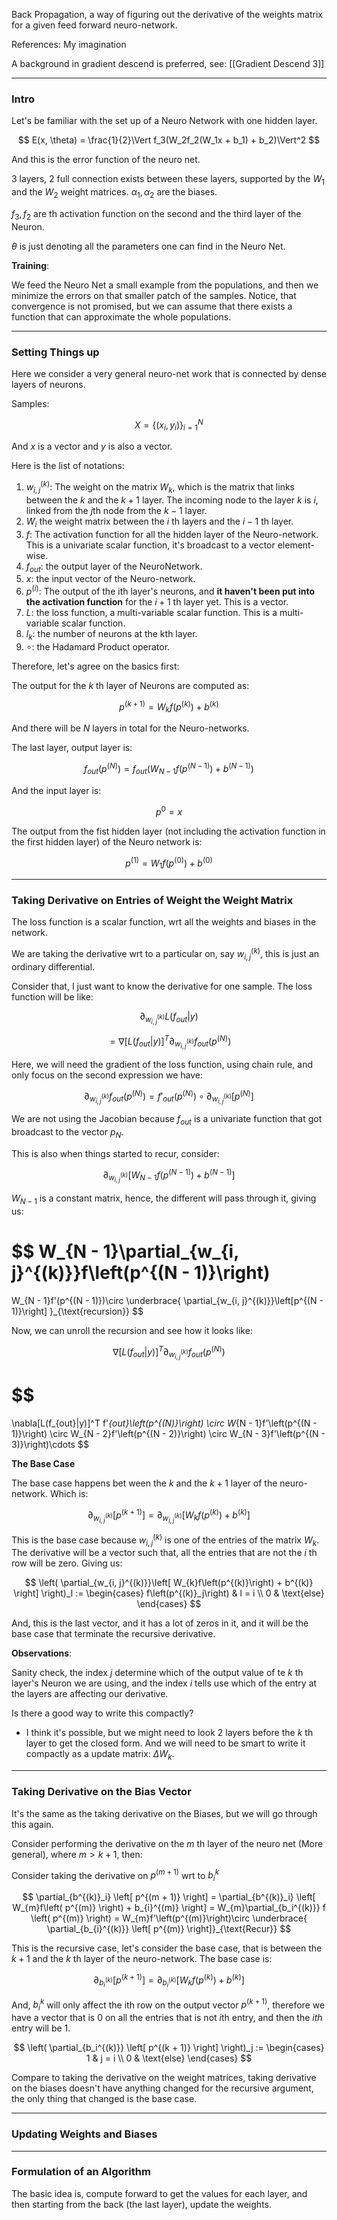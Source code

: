 Back Propagation, a way of figuring out the derivative of the weights matrix for a given feed forward neuro-network.

References: My imagination

A background in gradient descend is preferred, see: 
[[Gradient Descend 3]]


---
### **Intro**

Let's be familiar with the set up of a Neuro Network with one hidden layer. 

$$
E(x, \theta) = \frac{1}{2}\Vert f_3(W_2f_2(W_1x + b_1) + b_2)\Vert^2
$$

And this is the error function of the neuro net. 

3 layers, 2 full connection exists between these layers, supported by the $W_1$ and the $W_2$ weight matrices. $\alpha_1, \alpha_2$ are the biases. 

$f_3, f_2$ are th activation function on the second and the third layer of the Neuron. 

$\theta$ is just denoting all the parameters one can find in the Neuro Net.

**Training**: 

We feed the Neuro Net a small example from the populations, and then we minimize the errors on that smaller patch of the samples. Notice, that convergence is not promised, but we can assume that there exists a function that can approximate the whole populations. 


---
### **Setting Things up**

Here we consider a very general neuro-net work that is connected by dense layers of neurons. 

Samples: 

$$
X = \left\lbrace
    (x_i, y_i)
\right\rbrace_{i = 1}^N
$$

And $x$ is a vector and $y$ is also a vector. 

Here is the list of notations: 

1. $w_{i, j}^{(k)}$: The weight on the matrix $W_k$, which is the matrix that links between the $k$ and the $k+1$ layer. The incoming node to the layer $k$ is $i$, linked from the $j$th node from the $k - 1$ layer. 
2. $W_i$ the weight matrix between the $i$ th layers and the $i - 1$ th layer. 
3. $f$: The activation function for all the hidden layer of the Neuro-network. This is a univariate scalar function, it's broadcast to a vector element-wise.
4. $f_{out}$: the output layer of the NeuroNetwork. 
5. $x$: the input vector of the Neuro-network. 
6. $p^{(i)}$: The output of the ith layer's neurons, and **it haven't been put into the activation function** for the $i+1$ th layer yet. This is a vector. 
7. $L$: the loss function, a multi-variable scalar function. This is a multi-variable scalar function.
8. $l_k$: the number of neurons at the kth layer. 
9. $\circ$: the Hadamard Product operator. 

Therefore, let's agree on the basics first: 

The output for the $k$ th layer of Neurons are computed as: 

$$
p^{(k + 1)} = 
    W_{k}f\left(p^{(k)}\right) + b^{(k)}
$$

And there will be $N$ layers in total for the Neuro-networks. 

The last layer, output layer is: 

$$
f_{out}\left(p^{(N)}\right) = f_{out}\left(
    W_{N - 1}f\left(p^{(N - 1)}\right) + b^{(N - 1)}\right)
$$

And the input layer is: 

$$
p^{0} = x
$$

The output from the fist hidden layer (not including the activation function in the first hidden layer) of the Neuro network is: 

$$
p^{(1)} = W_1 f\left(p^{(0)}\right) + b^{(0)}
$$

---
### **Taking Derivative on Entries of Weight the Weight Matrix**

The loss function is a scalar function, wrt all the weights and biases in the network.

We are taking the derivative wrt to a particular on, say $w_{i, j}^{(k)}$, this is just an ordinary differential. 

Consider that, I just want to know the derivative for one sample. The loss function will be like: 

$$
\partial_{w_{i, j}^{(k)}}L\left(f_{out}|y\right)
$$

$$
=\nabla[L(f_{out}|y)]^T\partial_{w_{i, j}^{(k)}}
f_{out}\left(p^{(N)}\right)
$$

Here, we will need the gradient of the loss function, using chain rule, and only focus on the second expression we have: 

$$
\partial_{w_{i, j}^{(k)}}f_{out}\left(p^{(N)}\right) 
= f'_{out}\left(p^{(N)}\right)\circ
\partial_{w_{i, j}^{(k)}}\left[p^{(N)}\right]
$$

We are not using the Jacobian because $f_{out}$ is a univariate function that got broadcast to the vector $p_N$. 

This is also when things started to recur, consider: 

$$
\partial_{w_{i,j}^{(k)}}\left[
        W_{N - 1}f(p^{\left(N - 1\right)}) + b^{(N - 1)}
    \right]
$$

$W_{N - 1}$ is a constant matrix, hence, the different will pass through it, giving us: 

$$
W_{N - 1}\partial_{w_{i, j}^{(k)}}f\left(p^{(N - 1)}\right)
= 
W_{N - 1}f'(p^{(N - 1)})\circ 
\underbrace{
    \partial_{w_{i, j}^{(k)}}\left[p^{(N - 1)}\right]
    }_{\text{recursion}}
$$

Now, we can unroll the recursion and see how it looks like: 

$$
\nabla[L(f_{out}|y)]^T\partial_{w_{i, j}^{(k)}}
f_{out}\left(p^{(N)}\right)
$$

$$
=
\nabla[L(f_{out}|y)]^T
f'_{out}\left(p^{(N)}\right)
\circ 
W_{N - 1}f'\left(p^{(N - 1)}\right)
\circ 
W_{N - 2}f'\left(p^{(N - 2)}\right)
\circ
W_{N - 3}f'\left(p^{(N - 3)}\right)\cdots
$$


**The Base Case**

The base case happens bet ween the $k$ and the $k + 1$ layer of the neuro-network. Which is: 

$$
\partial_{w_{i, j}^{(k)}}\left[
        p^{(k + 1)}
    \right]
    = 
    \partial_{w_{i, j}^{(k)}}\left[
        W_{k}f\left(p^{(k)}\right) + b^{(k)}
    \right]
$$

This is the base case because $w_{i, j}^{(k)}$ is one of the entries of the matrix $W_{k}$. The derivative will be a vector such that, all the entries that are not the $i$ th row will be zero. Giving us: 


$$
\left(
    \partial_{w_{i, j}^{(k)}}\left[
        W_{k}f\left(p^{(k)}\right) + b^{(k)}
    \right]
\right)_l
:=
\begin{cases}
    f\left(p^{(k)}_j\right) & l = i
    \\
    0 & \text{else}
\end{cases}
$$

And, this is the last vector, and it has a lot of zeros in it, and it will be the base case that terminate the recursive derivative. 

**Observations**: 

Sanity check, the index $j$ determine which of the output value of te $k$ th layer's Neuron we are using, and the index $i$ tells use which of the entry at the layers are affecting our derivative. 

Is there a good way to write this compactly? 
* I think it's possible, but we might need to look $2$ layers before the $k$ th layer to get the closed form. And we will need to be smart to write it compactly as a update matrix: $\Delta W_k$. 



---
### **Taking Derivative on the Bias Vector**

It's the same as the taking derivative on the Biases, but we will go through this again. 

Consider performing the derivative on the $m$ th layer of the neuro net (More general), where $m > k + 1$, then: 

Consider taking the derivative on $p^{(m + 1)}$ wrt to $b^{k}_i$

$$
\partial_{b^{(k)}_i} \left[
        p^{(m + 1)}
    \right]
    =
\partial_{b^{(k)}_i} \left[
        W_{m}f\left(
               p^{(m)} 
            \right)
            + 
            b_{i}^{(m)}
    \right]
    =
    W_{m}\partial_{b_i^{(k)}} f \left(
            p^{(m)}
        \right)
    =
    W_{m}f'\left(p^{(m)}\right)\circ
    \underbrace{
        \partial_{b_{i}^{(k)}}
    \left[
        p^{(m)}
    \right]}_{\text{Recur}}
$$

This is the recursive case, let's consider the base case, that is between the $k + 1$ and the $k$ th layer of the neuro-network. The base case is: 

$$
\partial_{b_i^{(k)}} \left[
        p^{(k + 1)}
    \right]
    =
    \partial_{b_i^{(k)}}
    \left[
        W_{k}f\left(p^{(k)}\right)
        + 
        b^{(k)}    
    \right]
$$

And, $b_{i}^{k}$ will only affect the ith row on the output vector $p^{(k + 1)}$, therefore we have a vector that is $0$ on all the entries that is not $i$th entry, and then the $ith$ entry will be $1$.

$$
\left(
    \partial_{b_i^{(k)}} \left[
        p^{(k + 1)}
    \right]
\right)_j := 
\begin{cases}
    1 & j = i
    \\
    0 & \text{else}
\end{cases}
$$

Compare to taking the derivative on the weight matrices, taking derivative on the biases doesn't have anything changed for the recursive argument, the only thing that changed is the base case. 


---
### **Updating Weights and Biases**



---
### **Formulation of an Algorithm**

The basic idea is, compute forward to get the values for each layer, and then starting from the back (the last layer), update the weights. 
